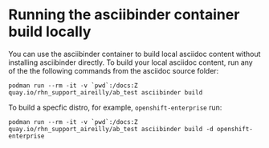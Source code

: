 # Running the asciibinder container build locally

You can use the asciibinder container to build local asciidoc content without
installing asciibinder directly. To build your local asciidoc content, run any of the the
following commands from the asciidoc source folder:

```
podman run --rm -it -v `pwd`:/docs:Z quay.io/rhn_support_aireilly/ab_test asciibinder build
```

To build a specfic distro, for example, `openshift-enterprise` run:

```
podman run --rm -it -v `pwd`:/docs:Z quay.io/rhn_support_aireilly/ab_test asciibinder build -d openshift-enterprise
```
